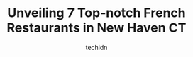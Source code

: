 ---
layout: ampstory
image: https://i0.wp.com/www.depkes.org/wp-content/uploads/2023/06/french-restaurants-0-in-new-haven-ct-1685805563.png?resize=640,853
author: techidn
featured: false
description: Discover the impressive array of French Restaurants options in New Haven CT, where you can find 7 of the largest French Restaurants establishments in the area. From renowned classics to hidd
title: Unveiling 7 Top-notch French Restaurants in New Haven CT
cover:
   title: Unveiling 7 Top-notch French Restaurants in New Haven CT
   subtitle: Rickpate
   background: https://www.depkes.org/wp-content/uploads/2023/06/french-restaurants-0-in-new-haven-ct-1685805563.png

pages: 
 - layout: thirds
   top: <h1>#1 Union League Cafe</h1>
   bottom: "<p>2/5 StarsOverpriced restaurant with bad service.- the tuna salad was a joke. The fish was cooked through- the tartare tasted like mayonnaise and too plain-  the lobster w</p>"
   background: https://www.depkes.org/wp-content/uploads/2023/06/french-restaurants-1-in-new-haven-ct-1685805564.jpeg
   backgroundblur: true
 - layout: thirds
   top: <h1>#2 Choupette Crêperie & Cafè</h1>
   bottom: "<p>Great place to stop by for some crepes, coffee, and all around good vibes.The interior is nice, albeit somewhat small (go early to guarantee a seat!), and when the weathe</p>"
   background: https://www.depkes.org/wp-content/uploads/2023/06/french-restaurants-2-in-new-haven-ct-1685805564.jpeg
   cta:
      link: https://www.depkes.org/blog/unveiling-7-top-notch-french-restaurants-in-new-haven-ct/
      text: Unveiling 7 Top-notch French Restaurants in New Haven CT
 - layout: thirds
   top: <h1>#3 Harvest Wine Bar & Restaurant</h1>
   bottom: "<p>1104 Chapel St, New Haven, CT 06510, United States</p>"
   background: https://www.depkes.org/wp-content/uploads/2023/06/french-restaurants-3-in-new-haven-ct-1685805564.jpeg
   cta:
      link: https://www.depkes.org/blog/unveiling-7-top-notch-french-restaurants-in-new-haven-ct/
      text: Unveiling 7 Top-notch French Restaurants in New Haven CT
 - layout: thirds
   top: <h1>#4 Atelier Florian</h1>
   bottom: "<p>1166 Chapel St, New Haven, CT 06511, United States</p>"
   background: https://images.unsplash.com/photo-1618005182384-a83a8bd57fbe?ixlib=rb-4.0.3&ixid=MnwxMjA3fDB8MHxwaG90by1wYWdlfHx8fGVufDB8fHx8&auto=format&fit=crop&w=640&h=853&q=80
   cta:
      link: https://www.depkes.org/blog/unveiling-7-top-notch-french-restaurants-in-new-haven-ct/
      text: Unveiling 7 Top-notch French Restaurants in New Haven CT
 - layout: thirds
   top: <h1>#5 116 Crown</h1>
   bottom: "<p>116 Crown St, New Haven, CT 06510, United States</p>"
   background: https://images.unsplash.com/photo-1574169208507-84376144848b?ixlib=rb-4.0.3&ixid=MnwxMjA3fDB8MHxwaG90by1wYWdlfHx8fGVufDB8fHx8&auto=format&fit=crop&w=640&h=853&q=80
   cta:
      link: https://www.depkes.org/blog/unveiling-7-top-notch-french-restaurants-in-new-haven-ct/
      text: Unveiling 7 Top-notch French Restaurants in New Haven CT
 - layout: thirds
   top: <h1>#6 The Luke Brasserie</h1>
   bottom: "<p>261 College St, New Haven, CT 06510, United States</p>"
   background: https://images.unsplash.com/photo-1557672172-298e090bd0f1?ixlib=rb-4.0.3&ixid=MnwxMjA3fDB8MHxwaG90by1wYWdlfHx8fGVufDB8fHx8&auto=format&fit=crop&w=640&h=853&q=80
   cta:
      link: https://www.depkes.org/blog/unveiling-7-top-notch-french-restaurants-in-new-haven-ct/
      text: Unveiling 7 Top-notch French Restaurants in New Haven CT

 - layout: thirds
   middle: Continue reading...
   background: https://images.unsplash.com/photo-1552083974-186346191183?ixlib=rb-4.0.3&ixid=MnwxMjA3fDB8MHxwaG90by1wYWdlfHx8fGVufDB8fHx8&auto=format&fit=crop&w=640&h=853&q=80
   cta:
      link: https://www.depkes.org/blog/unveiling-7-top-notch-french-restaurants-in-new-haven-ct/
      text: Unveiling 7 Top-notch French Restaurants in New Haven CT
      
---